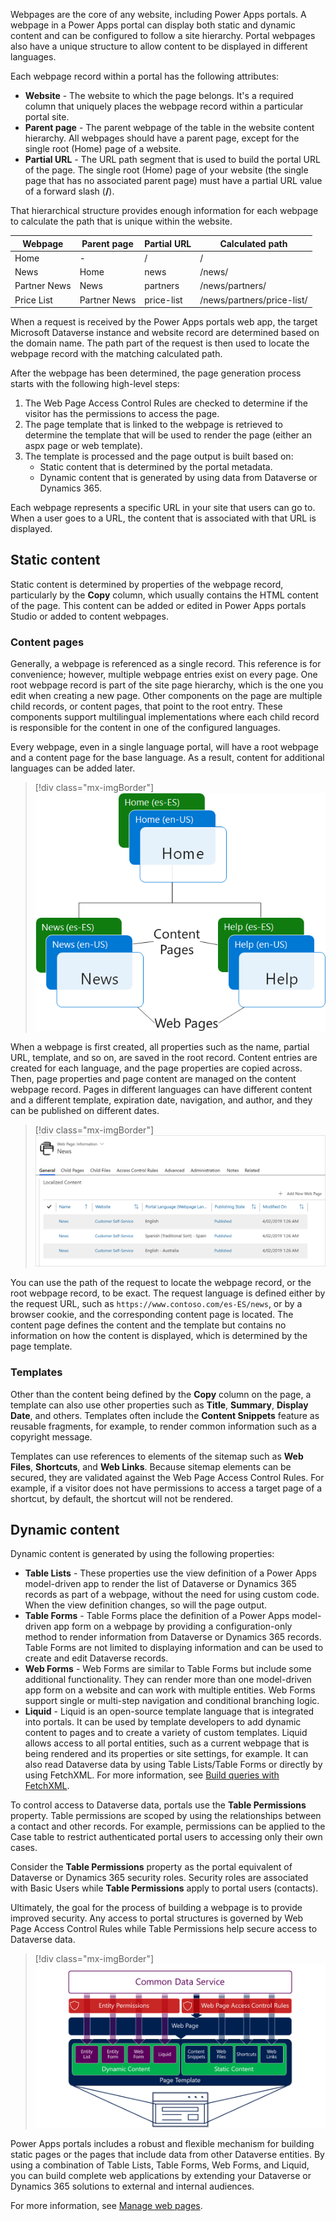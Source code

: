 Webpages are the core of any website, including Power Apps portals. A webpage in a Power Apps portal can display both static and dynamic content and can be configured to follow a site hierarchy. Portal webpages also have a unique structure to allow content to be displayed in different languages.

Each webpage record within a portal has the following attributes:

- **Website** - The website to which the page belongs. It's a required column that uniquely places the webpage record within a particular portal site. 
- **Parent page** - The parent webpage of the table in the website content hierarchy. All webpages should have a parent page, except for the single root (Home) page of a website.
- **Partial URL** - The URL path segment that is used to build the portal URL of the page. The single root (Home) page of your website (the single page that has no associated parent page) must have a partial URL value of a forward slash (**/**).

That hierarchical structure provides enough information for each webpage to calculate the path that is unique within the website.

| Webpage      | Parent page  | Partial URL | Calculated path            |
| ------------ | ------------ | ----------- | -------------------------- |
| Home         | -            | /           | /                          |
| News         | Home         | news        | /news/                     |
| Partner News | News         | partners    | /news/partners/            |
| Price List   | Partner News | price-list  | /news/partners/price-list/ |

When a request is received by the Power Apps portals web app, the target Microsoft Dataverse instance and website record are determined based on the domain name. The path part of the request is then used to locate the webpage record with the matching calculated path.

After the webpage has been determined, the page generation process starts with the following high-level steps:

1. The Web Page Access Control Rules are checked to determine if the visitor has the permissions to access the page.
1. The page template that is linked to the webpage is retrieved to determine the template that will be used to render the page (either an aspx page or web template).
1. The template is processed and the page output is built based on:
   	- Static content that is determined by the portal metadata. 
   	- Dynamic content that is generated by using data from Dataverse or Dynamics 365. 

Each webpage represents a specific URL in your site that users can go to. When a user goes to a URL, the content that is associated with that URL is displayed. 

## Static content

Static content is determined by properties of the webpage record, particularly by the **Copy** column, which usually contains the HTML content of the page. This content can be added or edited in Power Apps portals Studio or added to content webpages. 

### Content pages

Generally, a webpage is referenced as a single record. This reference is for convenience; however, multiple webpage entries exist on every page. One root webpage record is part of the site page hierarchy, which is the one you edit when creating a new page. Other components on the page are multiple child records, or content pages, that point to the root entry. These components support multilingual implementations where each child record is responsible for the content in one of the configured languages. 

Every webpage, even in a single language portal, will have a root webpage and a content page for the base language. As a result, content for additional languages can be added later.

> [!div class="mx-imgBorder"]
> [![Diagram of Content pages and web pages for Home, News, and Help.](../media/3-content-pages-c.png)](../media/3-content-pages-c.png#lightbox)

When a webpage is first created, all properties such as the name, partial URL, template, and so on, are saved in the root record. Content entries are created for each language, and the page properties are copied across. Then, page properties and page content are managed on the content webpage record. Pages in different languages can have different content and a different template, expiration date, navigation, and author, and they can be published on different dates.

> [!div class="mx-imgBorder"]
> [![Screenshot of the Localized Content page list.](../media/3-child-pages-ss.png)](../media/3-child-pages-ss.png#lightbox)

You can use the path of the request to locate the webpage record, or the root webpage record, to be exact. The request language is defined either by the request URL, such as `https://www.contoso.com/es-ES/news`, or by a browser cookie, and the corresponding content page is located. The content page defines the content and the template but contains no information on how the content is displayed, which is determined by the page template.

### Templates

Other than the content being defined by the **Copy** column on the page, a template can also use other properties such as **Title**, **Summary**, **Display Date**, and others. Templates often include the **Content Snippets** feature as reusable fragments, for example, to render common information such as a copyright message. 

Templates can use references to elements of the sitemap such as **Web Files**, **Shortcuts**, and **Web Links**. Because sitemap elements can be secured, they are validated against the Web Page Access Control Rules. For example, if a visitor does not have permissions to access a target page of a shortcut, by default, the shortcut will not be rendered.

## Dynamic content

Dynamic content is generated by using the following properties:

- **Table Lists** - These properties use the view definition of a Power Apps model-driven app to render the list of Dataverse or Dynamics 365 records as part of a webpage, without the need for using custom code. When the view definition changes, so will the page output. 
- **Table Forms** - Table Forms place the definition of a Power Apps model-driven app form on a webpage by providing a configuration-only method to render information from Dataverse or Dynamics 365 records. Table Forms are not limited to displaying information and can be used to create and edit Dataverse records.
- **Web Forms** - Web Forms are similar to Table Forms but include some additional functionality. They can render more than one model-driven app form on a website and can work with multiple entities. Web Forms support single or multi-step navigation and conditional branching logic.
- **Liquid** - Liquid is an open-source template language that is integrated into portals. It can be used by template developers to add dynamic content to pages and to create a variety of custom templates. Liquid allows access to all portal entities, such as a current webpage that is being rendered and its properties or site settings, for example. It can also read Dataverse data by using Table Lists/Table Forms or directly by using FetchXML. For more information, see [Build queries with FetchXML](https://docs.microsoft.com/dynamics365/customer-engagement/developer/org-service/build-queries-fetchxml/?azure-portal=true).

To control access to Dataverse data, portals use the **Table Permissions** property. Table permissions are scoped by using the relationships between a contact and other records. For example, permissions can be applied to the Case table to restrict authenticated portal users to accessing only their own cases. 

Consider the **Table Permissions** property as the portal equivalent of Dataverse or Dynamics 365 security roles. Security roles are associated with Basic Users while **Table Permissions** apply to portal users (contacts).

Ultimately, the goal for the process of building a webpage is to provide improved security. Any access to portal structures is governed by Web Page Access Control Rules while Table Permissions help secure access to Dataverse data.

> [!div class="mx-imgBorder"]
> [![Diagram of how portal pages are built with improved security.](../media/3-pages-built-c.png)](../media/3-pages-built-c.png#lightbox)

Power Apps portals includes a robust and flexible mechanism for building static pages or the pages that include data from other Dataverse entities. By using a combination of Table Lists, Table Forms, Web Forms, and Liquid, you can build complete web applications by extending your Dataverse or Dynamics 365 solutions to external and internal audiences.

For more information, see [Manage web pages](https://docs.microsoft.com/powerapps/maker/portals/configure/web-page/?azure-portal=true).

